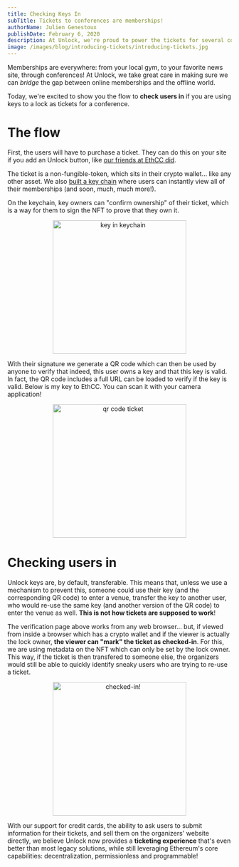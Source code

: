 ```yaml
---
title: Checking Keys In
subTitle: Tickets to conferences are memberships!
authorName: Julien Genestoux
publishDate: February 6, 2020
description: At Unlock, we're proud to power the tickets for several conferences... but no ticketing solution is complete without a check-in mechanism!
image: /images/blog/introducing-tickets/introducing-tickets.jpg
---
```


Memberships are everywhere: from your local gym, to your favorite news site, through conferences! At Unlock, we take great care in making sure we can _bridge_ the gap between online memberships and the offline world.

Today, we're excited to show you the flow to **check users in** if you are using keys to a lock as tickets for a conference.

# The flow

First, the users will have to purchase a ticket. They can do this on your site if you add an Unlock button, like [our friends at EthCC did](/blog/ethcc-tickets).

The ticket is a non-fungible-token, which sits in their crypto wallet... like any other asset. We also [built a key chain](https://app.unlock-protocol.com/keychain/) where users can instantly view all of their memberships (and soon, much, much more!).

On the keychain, key owners can "confirm ownership" of their ticket, which is a way for them to sign the NFT to prove that they own it.

<p style="text-align:center" ><img width="300" src="/images/blog/checking-key-in/keychain.png" alt="key in keychain"></p>


With their signature we generate a QR code which can then be used by anyone to verify that indeed, this user owns a key and that this key is valid. In fact, the QR code includes a full URL can be loaded to verify if the key is valid. Below is my key to EthCC. You can scan it with your camera application!


<p style="text-align:center" ><img width="300" src="/images/blog/checking-key-in/ethcc-ticket-qrcode.png" alt="qr code ticket"></p>


# Checking users in

Unlock keys are, by default, transferable. This means that, unless we use a mechanism to prevent this, someone could use their key (and the corresponding QR code) to enter a venue, transfer the key to another user, who would re-use the same key (and another version of the QR code) to enter the venue as well. **This is not how tickets are supposed to work**!

The verification page above works from any web browser... but, if viewed from inside a browser which has a crypto wallet and if the viewer is actually the lock owner, **the viewer can "mark" the ticket as checked-in**. For this, we are using metadata on the NFT which can only be set by the lock owner. This way, if the ticket is then transfered to someone else, the organizers would still be able to quickly identify sneaky users who are trying to re-use a ticket.


<p style="text-align:center" ><img width="300" src="/images/blog/checking-key-in/checked-in-key.png" alt="checked-in!"></p>

With our support for credit cards, the ability to ask users to submit information for their tickets, and sell them on the organizers' website directly, we believe Unlock now provides a **ticketing experience** that's even better than most legacy solutions, while still leveraging Ethereum's core capabilities: decentralization, permissionless and programmable!
